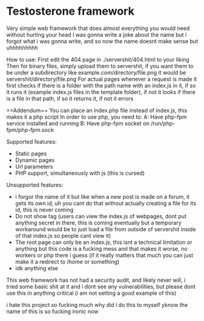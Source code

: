 # Testosterone framework
Very simple web framework that does almost everything you would need without hurting your head
I was gonna write a joke about the name but i forgot what i was gonna write, and so now the name doesnt make sense but uhhhhhhhhh

How to use:
First edit the 404 page in ./servershit/404.html to your liking
Then for binary files, simply upload them to servershit, if you want them to be under a subdirectory like example.com/directory/file.png it would be servershit/directory/file.png
For actual pages whenever a request is made it first checks if there is a folder with the path name with an index.js in it, if so it runs it (example index.js files in the template folder), if not it looks if there is a file in that path, if so it returns it, if not it errors

==Addendum==
You can place an index.php file instead of index.js, this makes it a php script
In order to use php, you need to:
A: Have php-fpm service installed and running
B: Have php-fpm socket on /run/php-fpm/php-fpm.sock

Supported features:
* Static pages
* Dynamic pages
* Url parameters
* PHP support, simultaneously with js (this is cursed)

Unsupported features:
* i forgor the name of it but like when a new post is made on a forum, it gets its own id, uh you cant do that without actually creating a file for its id, this is never coming
* Do not show tag (users can view the index.js of webpages, dont put anything secret in there, this is coming eventually but a temporary workaround would be to just load a file from outside of servershit inside of that index.js so people cant view it)
* The root page can only be an index.js, this isnt a technical limitation or anything but this code is a fucking mess and that makes it worse, no workers or php there i guess (if it really matters that much you can just make it a redirect to /home or something)
* idk anything else

This web framework has not had a security audit, and likely never will, i tried some basic shit at it and i dont see any vulnerabilities, but please dont use this in anything critical (i am not setting a good example of this)

i hate this project so fucking much why did i do this to myself
yknow the name of this is so fucking ironic now
